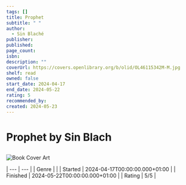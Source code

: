 ```yaml
---
tags: []
title: Prophet
subtitle: " "
author:
  - Sin Blaché
publisher: 
published: 
page_count: 
isbn: 
description: ""
coverUrl: https://covers.openlibrary.org/b/olid/OL46115342M-M.jpg
shelf: read
owned: false
start_date: 2024-04-17
end_date: 2024-05-22
rating: 5
recommended_by: 
created: 2024-05-23
---
```


# Prophet by Sin Blach

![Book Cover Art](https://covers.openlibrary.org/b/olid/OL46115342M-M.jpg)


| --- | --- |
| Genre |  |
| Started | 2024-04-17T00:00:00.000+01:00 |
| Finished | 2024-05-22T00:00:00.000+01:00 |
| Rating | 5/5 |

